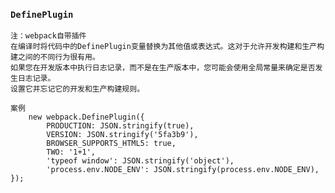 ### `DefinePlugin` 
    注：webpack自带插件
    在编译时将代码中的DefinePlugin变量替换为其他值或表达式。这对于允许开发构建和生产构建之间的不同行为很有用。
    如果您在开发版本中执行日志记录，而不是在生产版本中，您可能会使用全局常量来确定是否发生日志记录。
    设置它并忘记它的开发和生产构建规则。

    案例
        new webpack.DefinePlugin({
            PRODUCTION: JSON.stringify(true),
            VERSION: JSON.stringify('5fa3b9'),
            BROWSER_SUPPORTS_HTML5: true,
            TWO: '1+1',
            'typeof window': JSON.stringify('object'),
            'process.env.NODE_ENV': JSON.stringify(process.env.NODE_ENV),
    });